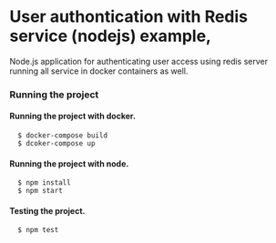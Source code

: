 # User authontication with Redis service (nodejs) example, 

Node.js application for authenticating user access using redis server running all service in docker containers as well.



### Running the project

#### Running the project with docker.

      $ docker-compose build
      $ dcoker-compose up
      
#### Running the project with node.

      $ npm install
      $ npm start

 #### Testing the project.

      $ npm test

 

